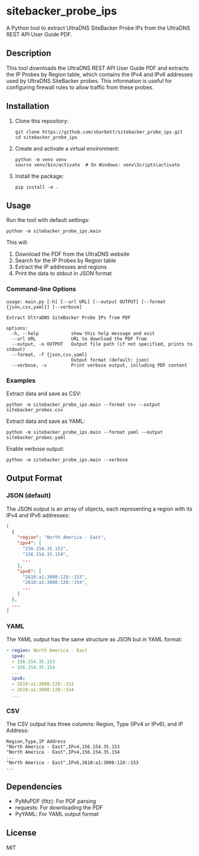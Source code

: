 # sitebacker_probe_ips

A Python tool to extract UltraDNS SiteBacker Probe IPs from the UltraDNS REST API User Guide PDF.

## Description

This tool downloads the UltraDNS REST API User Guide PDF and extracts the IP Probes by Region table, which contains the IPv4 and IPv6 addresses used by UltraDNS SiteBacker probes. This information is useful for configuring firewall rules to allow traffic from these probes.

## Installation

1. Clone this repository:
   ```
   git clone https://github.com/sbarbett/sitebacker_probe_ips.git
   cd sitebacker_probe_ips
   ```

2. Create and activate a virtual environment:
   ```
   python -m venv venv
   source venv/bin/activate  # On Windows: venv\Scripts\activate
   ```

3. Install the package:
   ```
   pip install -e .
   ```

## Usage

Run the tool with default settings:
```
python -m sitebacker_probe_ips.main
```

This will:
1. Download the PDF from the UltraDNS website
2. Search for the IP Probes by Region table
3. Extract the IP addresses and regions
4. Print the data to stdout in JSON format

### Command-line Options

```
usage: main.py [-h] [--url URL] [--output OUTPUT] [--format {json,csv,yaml}] [--verbose]

Extract UltraDNS SiteBacker Probe IPs from PDF

options:
  -h, --help            show this help message and exit
  --url URL             URL to download the PDF from
  --output, -o OUTPUT   Output file path (if not specified, prints to stdout)
  --format, -f {json,csv,yaml}
                        Output format (default: json)
  --verbose, -v         Print verbose output, including PDF content
```

### Examples

Extract data and save as CSV:
```
python -m sitebacker_probe_ips.main --format csv --output sitebacker_probes.csv
```

Extract data and save as YAML:
```
python -m sitebacker_probe_ips.main --format yaml --output sitebacker_probes.yaml
```

Enable verbose output:
```
python -m sitebacker_probe_ips.main --verbose
```

## Output Format

### JSON (default)

The JSON output is an array of objects, each representing a region with its IPv4 and IPv6 addresses:

```json
[
  {
    "region": "North America - East",
    "ipv4": [
      "156.154.35.153",
      "156.154.35.154",
      ...
    ],
    "ipv6": [
      "2610:a1:3008:128::153",
      "2610:a1:3008:128::154",
      ...
    ]
  },
  ...
]
```

### YAML

The YAML output has the same structure as JSON but in YAML format:

```yaml
- region: North America - East
  ipv4:
  - 156.154.35.153
  - 156.154.35.154
  ...
  ipv6:
  - 2610:a1:3008:128::153
  - 2610:a1:3008:128::154
  ...
```

### CSV

The CSV output has three columns: Region, Type (IPv4 or IPv6), and IP Address:

```
Region,Type,IP Address
"North America - East",IPv4,156.154.35.153
"North America - East",IPv4,156.154.35.154
...
"North America - East",IPv6,2610:a1:3008:128::153
...
```

## Dependencies

- PyMuPDF (fitz): For PDF parsing
- requests: For downloading the PDF
- PyYAML: For YAML output format

## License

MIT 
